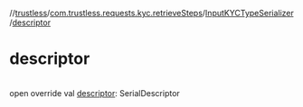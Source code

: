 //[trustless](../../../index.md)/[com.trustless.requests.kyc.retrieveSteps](../index.md)/[InputKYCTypeSerializer](index.md)/[descriptor](descriptor.md)

# descriptor

\
open override val [descriptor](descriptor.md): SerialDescriptor

